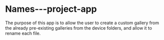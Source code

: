 # Names---project-app


The purpose of this app is to allow the user to create a custom gallery from the already pre-existing galleries from the device folders, and allow it to rename each file.
